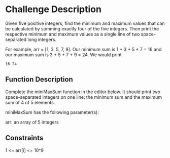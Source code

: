 # Challenge Description
Given five positive integers, find the minimum and maximum values that can be calculated by summing exactly four of the five integers. Then print the respective minimum and maximum values as a single line of two space-separated long integers.

For example, arr = [1, 3, 5, 7, 9]. Our minimum sum is 1 + 3 + 5 + 7 = 16 and our maximum sum is 3 + 5 + 7 + 9 = 24. We would print
```
16 24
```

## Function Description
Complete the miniMaxSum function in the editor below. It should print two space-separated integers on one line: the minimum sum and the maximum sum of 4 of 5 elements.

miniMaxSum has the following parameter(s):

arr: an array of 5 integers

## Constraints
1 <= arr[i] <= 10^9
